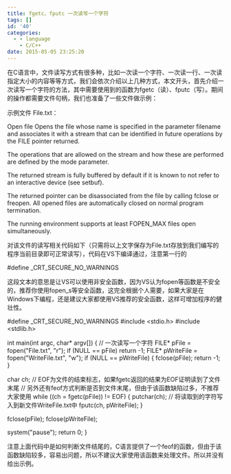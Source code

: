```yaml
---
title: fgetc、fputc 一次读写一个字符
tags: []
id: '40'
categories:
  - - language
    - C/C++
date: 2015-05-05 23:25:20
---
```


在C语言中，文件读写方式有很多种，比如一次读一个字符、一次读一行、一次读指定大小的内容等等方式，我们会依次介绍以上几种方式，本文开头，首先介绍一次读写一个字符的方法，其中需要使用到的函数为fgetc（读）、fputc（写）。期间的操作都需要文件句柄，我们也准备了一些文件做示例：
<!-- more -->
示例文件 File.txt：

Open file
Opens the file whose name is specified in the parameter filename and associates it with a stream that can be identified in future operations by the FILE pointer returned.

The operations that are allowed on the stream and how these are performed are defined by the mode parameter.

The returned stream is fully buffered by default if it is known to not refer to an interactive device (see setbuf).

The returned pointer can be disassociated from the file by calling fclose or freopen. All opened files are automatically closed on normal program termination.

The running environment supports at least FOPEN\_MAX files open simultaneously.

对该文件的读写相关代码如下（只需将以上文字保存为File.txt存放到我们编写的程序当前目录即可正常读写），代码在VS下编译通过，注意第一行的

#define \_CRT\_SECURE\_NO\_WARNINGS

这段文本的意思是让VS可以使用非安全函数，因为VS认为fopen等函数是不安全的，推荐你使用fopen\_s等安全函数，这完全根据个人需要，如果大家是在Windows下编程，还是建议大家都使用VS推荐的安全函数，这样可增加程序的健壮性。

#define \_CRT\_SECURE\_NO\_WARNINGS
#include <stdio.h>
#include <stdlib.h>

int main(int argc, char\* argv\[\])
{
// 一次读写一个字符
FILE\* pFile = fopen("File.txt", "r");
if (NULL == pFile) return -1;
FILE\* pWriteFile = fopen("WriteFile.txt", "w");
if (NULL == pWriteFile)
{
fclose(pFile);
return -1;
}

char ch;
// EOF为文件的结束标志，如果fgetc返回的结果为EOF证明读到了文件末尾
// 另外还有feof方式判断是否到文件末尾，但由于该函数缺陷过多，不推荐大家使用
while ((ch = fgetc(pFile)) != EOF)
{
putchar(ch);
// 将读取到的字符写入到新文件WriteFile.txt中
fputc(ch, pWriteFile);
}

fclose(pFile);
fclose(pWriteFile);

system("pause");
return 0;
}

注意上面代码中是如何判断文件结尾的，C语言提供了一个feof的函数，但由于该函数缺陷较多，容易出问题，所以不建议大家使用该函数来处理文件。所以并没有给出示例。